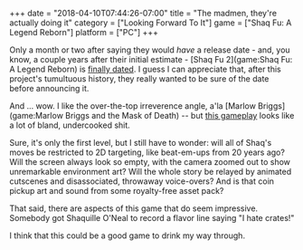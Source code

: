 +++
date = "2018-04-10T07:44:26-07:00"
title = "The madmen, they're actually doing it"
category = ["Looking Forward To It"]
game = ["Shaq Fu: A Legend Reborn"]
platform = ["PC"]
+++

Only a month or two after saying they would <i>have</i> a release date - and, you know, a couple years after their initial estimate - [Shaq Fu 2](game:Shaq Fu: A Legend Reborn) is <a href="https://www.youtube.com/watch?v=sRZFqQFuaGg">finally dated</a>.  I guess I can appreciate that, after this project's tumultuous history, they really wanted to be sure of the date before announcing it.

And ... wow.  I like the over-the-top irreverence angle, a'la [Marlow Briggs](game:Marlow Briggs and the Mask of Death) -- but <a href="https://www.youtube.com/watch?v=cwSjwzJbFnY">this gameplay</a> looks like a lot of bland, undercooked shit.

Sure, it's only the first level, but I still have to wonder: will all of Shaq's moves be restricted to 2D targeting, like beat-em-ups from 20 years ago?  Will the screen always look so empty, with the camera zoomed out to show unremarkable environment art?  Will the whole story be relayed by animated cutscenes and disassociated, throwaway voice-overs?  And is that coin pickup art and sound from some royalty-free asset pack?

That said, there are aspects of this game that do seem impressive.  Somebody got Shaquille O'Neal to record a flavor line saying "I hate crates!"

I think that this could be a good game to drink my way through.
